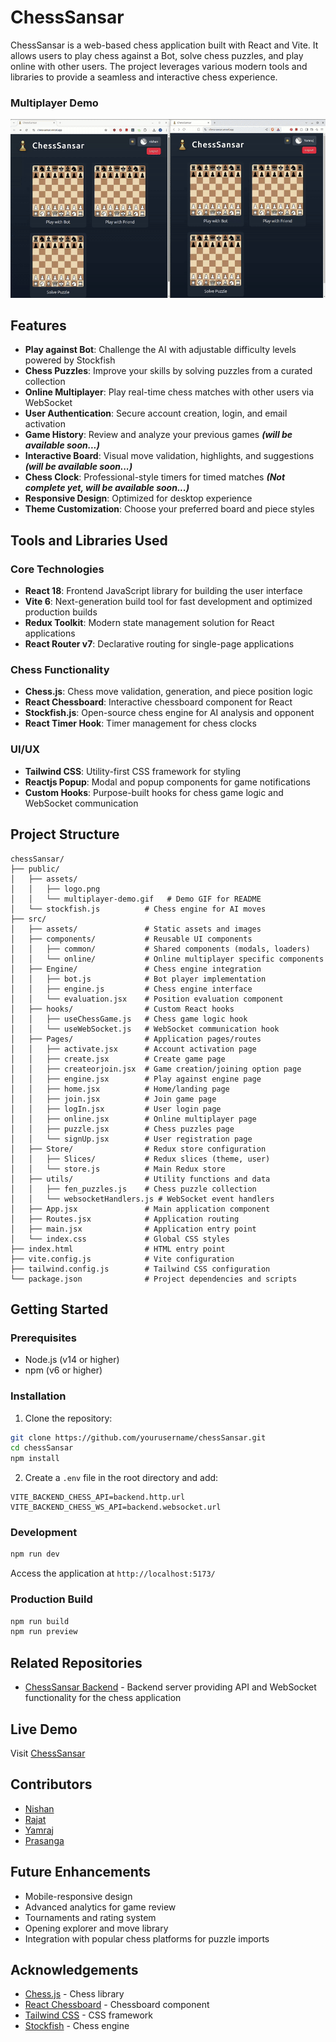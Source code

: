 # ChessSansar

ChessSansar is a web-based chess application built with React and Vite. It allows users to play chess against a Bot, solve chess puzzles, and play online with other users. The project leverages various modern tools and libraries to provide a seamless and interactive chess experience.

### Multiplayer Demo
![Multiplayer Demo](./public/assets/multiplayer-demo.gif)

## Features

- **Play against Bot**: Challenge the AI with adjustable difficulty levels powered by Stockfish
- **Chess Puzzles**: Improve your skills by solving puzzles from a curated collection
- **Online Multiplayer**: Play real-time chess matches with other users via WebSocket
- **User Authentication**: Secure account creation, login, and email activation
- **Game History**: Review and analyze your previous games ***(will be available soon...)***
- **Interactive Board**: Visual move validation, highlights, and suggestions ***(will be available soon...)***
- **Chess Clock**: Professional-style timers for timed matches ***(Not complete yet, will be available soon...)***
- **Responsive Design**: Optimized for desktop experience
- **Theme Customization**: Choose your preferred board and piece styles

## Tools and Libraries Used

### Core Technologies
- **React 18**: Frontend JavaScript library for building the user interface
- **Vite 6**: Next-generation build tool for fast development and optimized production builds
- **Redux Toolkit**: Modern state management solution for React applications
- **React Router v7**: Declarative routing for single-page applications

### Chess Functionality
- **Chess.js**: Chess move validation, generation, and piece position logic
- **React Chessboard**: Interactive chessboard component for React
- **Stockfish.js**: Open-source chess engine for AI analysis and opponent
- **React Timer Hook**: Timer management for chess clocks

### UI/UX
- **Tailwind CSS**: Utility-first CSS framework for styling
- **Reactjs Popup**: Modal and popup components for game notifications
- **Custom Hooks**: Purpose-built hooks for chess game logic and WebSocket communication

## Project Structure

```
chessSansar/
├── public/
│   ├── assets/
│   │   ├── logo.png
│   │   └── multiplayer-demo.gif   # Demo GIF for README
│   └── stockfish.js          # Chess engine for AI moves
├── src/
│   ├── assets/               # Static assets and images
│   ├── components/           # Reusable UI components
│   │   ├── common/           # Shared components (modals, loaders)
│   │   └── online/           # Online multiplayer specific components
│   ├── Engine/               # Chess engine integration
│   │   ├── bot.js            # Bot player implementation
│   │   ├── engine.js         # Chess engine interface
│   │   └── evaluation.jsx    # Position evaluation component
│   ├── hooks/                # Custom React hooks
│   │   ├── useChessGame.js   # Chess game logic hook
│   │   └── useWebSocket.js   # WebSocket communication hook
│   ├── Pages/                # Application pages/routes
│   │   ├── activate.jsx      # Account activation page
│   │   ├── create.jsx        # Create game page
│   │   ├── createorjoin.jsx  # Game creation/joining option page
│   │   ├── engine.jsx        # Play against engine page
│   │   ├── home.jsx          # Home/landing page
│   │   ├── join.jsx          # Join game page
│   │   ├── logIn.jsx         # User login page
│   │   ├── online.jsx        # Online multiplayer page
│   │   ├── puzzle.jsx        # Chess puzzles page
│   │   └── signUp.jsx        # User registration page
│   ├── Store/                # Redux store configuration
│   │   ├── Slices/           # Redux slices (theme, user)
│   │   └── store.js          # Main Redux store
│   ├── utils/                # Utility functions and data
│   │   ├── fen_puzzles.js    # Chess puzzle collection
│   │   └── websocketHandlers.js # WebSocket event handlers
│   ├── App.jsx               # Main application component
│   ├── Routes.jsx            # Application routing
│   ├── main.jsx              # Application entry point
│   └── index.css             # Global CSS styles
├── index.html                # HTML entry point
├── vite.config.js            # Vite configuration
├── tailwind.config.js        # Tailwind CSS configuration
└── package.json              # Project dependencies and scripts
```

## Getting Started

### Prerequisites

- Node.js (v14 or higher)
- npm (v6 or higher)

### Installation

1. Clone the repository:
```sh
git clone https://github.com/yourusername/chessSansar.git
cd chessSansar
npm install
```

2. Create a `.env` file in the root directory and add:
```
VITE_BACKEND_CHESS_API=backend.http.url
VITE_BACKEND_CHESS_WS_API=backend.websocket.url
```

### Development

```sh
npm run dev
```
Access the application at `http://localhost:5173/`

### Production Build

```sh
npm run build
npm run preview
```

## Related Repositories

- [ChessSansar Backend](https://github.com/NishanBhattarai327/ChessSansar) - Backend server providing API and WebSocket functionality for the chess application


## Live Demo

Visit [ChessSansar](https://chess-sansar.vercel.app)

## Contributors

- [Nishan](https://github.com/nishan)
- [Rajat](https://github.com/Rajatp499)
- [Yamraj](https://github.com/yamrajkhadka)
- [Prasanga](https://github.com/prasanga73)

## Future Enhancements

- Mobile-responsive design
- Advanced analytics for game review
- Tournaments and rating system
- Opening explorer and move library
- Integration with popular chess platforms for puzzle imports

## Acknowledgements

- [Chess.js](https://github.com/jhlywa/chess.js) - Chess library
- [React Chessboard](https://github.com/Clariity/react-chessboard) - Chessboard component
- [Tailwind CSS](https://tailwindcss.com/) - CSS framework
- [Stockfish](https://stockfishchess.org/) - Chess engine